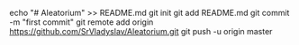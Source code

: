 echo "# Aleatorium" >> README.md
git init
git add README.md
git commit -m "first commit"
git remote add origin https://github.com/SrVladyslav/Aleatorium.git
git push -u origin master